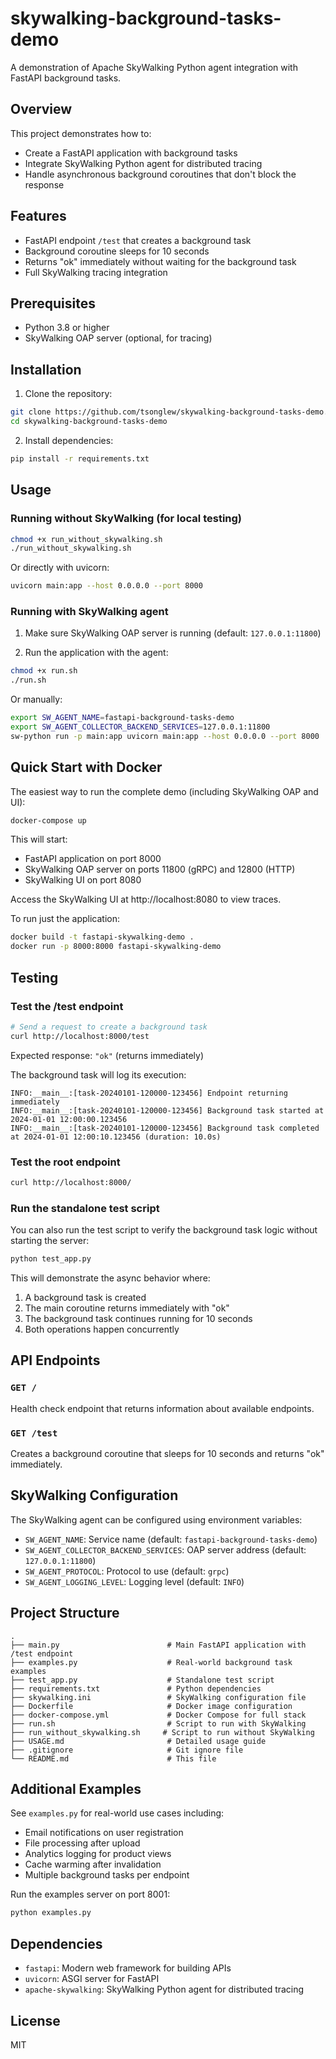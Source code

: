 # skywalking-background-tasks-demo

A demonstration of Apache SkyWalking Python agent integration with FastAPI background tasks.

## Overview

This project demonstrates how to:
- Create a FastAPI application with background tasks
- Integrate SkyWalking Python agent for distributed tracing
- Handle asynchronous background coroutines that don't block the response

## Features

- FastAPI endpoint `/test` that creates a background task
- Background coroutine sleeps for 10 seconds
- Returns "ok" immediately without waiting for the background task
- Full SkyWalking tracing integration

## Prerequisites

- Python 3.8 or higher
- SkyWalking OAP server (optional, for tracing)

## Installation

1. Clone the repository:
```bash
git clone https://github.com/tsonglew/skywalking-background-tasks-demo.git
cd skywalking-background-tasks-demo
```

2. Install dependencies:
```bash
pip install -r requirements.txt
```

## Usage

### Running without SkyWalking (for local testing)

```bash
chmod +x run_without_skywalking.sh
./run_without_skywalking.sh
```

Or directly with uvicorn:
```bash
uvicorn main:app --host 0.0.0.0 --port 8000
```

### Running with SkyWalking agent

1. Make sure SkyWalking OAP server is running (default: `127.0.0.1:11800`)

2. Run the application with the agent:
```bash
chmod +x run.sh
./run.sh
```

Or manually:
```bash
export SW_AGENT_NAME=fastapi-background-tasks-demo
export SW_AGENT_COLLECTOR_BACKEND_SERVICES=127.0.0.1:11800
sw-python run -p main:app uvicorn main:app --host 0.0.0.0 --port 8000
```

## Quick Start with Docker

The easiest way to run the complete demo (including SkyWalking OAP and UI):

```bash
docker-compose up
```

This will start:
- FastAPI application on port 8000
- SkyWalking OAP server on ports 11800 (gRPC) and 12800 (HTTP)
- SkyWalking UI on port 8080

Access the SkyWalking UI at http://localhost:8080 to view traces.

To run just the application:
```bash
docker build -t fastapi-skywalking-demo .
docker run -p 8000:8000 fastapi-skywalking-demo
```

## Testing

### Test the /test endpoint

```bash
# Send a request to create a background task
curl http://localhost:8000/test
```

Expected response: `"ok"` (returns immediately)

The background task will log its execution:
```
INFO:__main__:[task-20240101-120000-123456] Endpoint returning immediately
INFO:__main__:[task-20240101-120000-123456] Background task started at 2024-01-01 12:00:00.123456
INFO:__main__:[task-20240101-120000-123456] Background task completed at 2024-01-01 12:00:10.123456 (duration: 10.0s)
```

### Test the root endpoint

```bash
curl http://localhost:8000/
```

### Run the standalone test script

You can also run the test script to verify the background task logic without starting the server:

```bash
python test_app.py
```

This will demonstrate the async behavior where:
1. A background task is created
2. The main coroutine returns immediately with "ok"
3. The background task continues running for 10 seconds
4. Both operations happen concurrently

## API Endpoints

### `GET /`
Health check endpoint that returns information about available endpoints.

### `GET /test`
Creates a background coroutine that sleeps for 10 seconds and returns "ok" immediately.

## SkyWalking Configuration

The SkyWalking agent can be configured using environment variables:

- `SW_AGENT_NAME`: Service name (default: `fastapi-background-tasks-demo`)
- `SW_AGENT_COLLECTOR_BACKEND_SERVICES`: OAP server address (default: `127.0.0.1:11800`)
- `SW_AGENT_PROTOCOL`: Protocol to use (default: `grpc`)
- `SW_AGENT_LOGGING_LEVEL`: Logging level (default: `INFO`)

## Project Structure

```
.
├── main.py                        # Main FastAPI application with /test endpoint
├── examples.py                    # Real-world background task examples
├── test_app.py                    # Standalone test script
├── requirements.txt               # Python dependencies
├── skywalking.ini                 # SkyWalking configuration file
├── Dockerfile                     # Docker image configuration
├── docker-compose.yml             # Docker Compose for full stack
├── run.sh                         # Script to run with SkyWalking
├── run_without_skywalking.sh     # Script to run without SkyWalking
├── USAGE.md                       # Detailed usage guide
├── .gitignore                     # Git ignore file
└── README.md                      # This file
```

## Additional Examples

See `examples.py` for real-world use cases including:
- Email notifications on user registration
- File processing after upload
- Analytics logging for product views
- Cache warming after invalidation
- Multiple background tasks per endpoint

Run the examples server on port 8001:
```bash
python examples.py
```

## Dependencies

- `fastapi`: Modern web framework for building APIs
- `uvicorn`: ASGI server for FastAPI
- `apache-skywalking`: SkyWalking Python agent for distributed tracing

## License

MIT